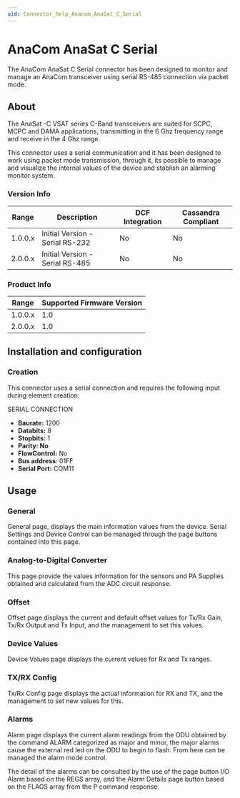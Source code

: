 ```yaml
---
uid: Connector_help_Anacom_AnaSat_C_Serial
---
```


# AnaCom AnaSat C Serial

The AnaCom AnaSat C Serial connector has been designed to monitor and manage an AnaCom transceiver using serial RS-485 connection via packet mode.

## About

The AnaSat -C VSAT series C-Band transceivers are suited for SCPC, MCPC and DAMA applications, transmitting in the 6 Ghz frequency range and receive in the 4 Ghz range.

This connector uses a serial communication and it has been designed to work using packet mode transmission, through it, its possible to manage and visualize the internal values of the device and stablish an alarming monitor system.

### Version Info

| **Range** | **Description**                 | **DCF Integration** | **Cassandra Compliant** |
|------------------|---------------------------------|---------------------|-------------------------|
| 1.0.0.x          | Initial Version - Serial RS-232 | No                  | No                      |
| 2.0.0.x          | Initial Version - Serial RS-485 | No                  | No                      |

### Product Info

| Range | Supported Firmware Version |
|------------------|-----------------------------|
| 1.0.0.x          | 1.0                         |
| 2.0.0.x          | 1.0                         |

## Installation and configuration

### Creation

This connector uses a serial connection and requires the following input during element creation:

SERIAL CONNECTION

- **Baurate:** 1200
- **Databits:** 8
- **Stopbits:** 1
- **Parity: No**
- **FlowControl:** No
- **Bus address**: 01FF
- **Serial Port:** COM11

## Usage

### General

General page, displays the main information values from the device. Serial Settings and Device Control can be managed through the page buttons contained into this page.

### Analog-to-Digital Converter

This page provide the values information for the sensors and PA Supplies obtained and calculated from the ADC circuit response.

### Offset

Offset page displays the current and default offset values for Tx/Rx Gain, Tx/Rx Output and Tx Input, and the management to set this values.

### Device Values

Device Values page displays the current values for Rx and Tx ranges.

### TX/RX Config

Tx/Rx Config page displays the actual information for RX and TX, and the management to set new values for this.

### Alarms

Alarm page displays the current alarm readings from the ODU obtained by the command ALARM categorized as major and minor, the major alarms cause the external red led on the ODU to begin to flash. From here can be managed the alarm mode control.

The detail of the alarms can be consulted by the use of the page button I/O Alarm based on the REGS array, and the Alarm Details page button based on the FLAGS array from the P command response.

